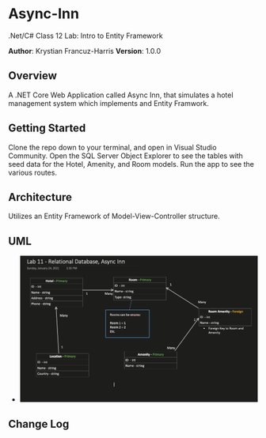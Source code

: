 # Async-Inn
.Net/C# Class 12 Lab: Intro to Entity Framework

**Author**: Krystian Francuz-Harris
**Version**: 1.0.0

## Overview
A .NET Core Web Application called Async Inn, that simulates a hotel management system which implements and Entity Framwork.

## Getting Started
Clone the repo down to your terminal, and open in Visual Studio Community. Open the SQL Server Object Explorer to see the tables with seed data for the Hotel, Amenity, and Room models. Run the app to see the various routes. 

## Architecture
Utilizes an Entity Framework of Model-View-Controller structure.

## UML
- ![Async Inn UML](AsyncInnUML.png)

## Change Log
